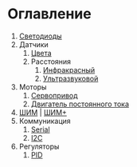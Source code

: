 # Оглавление
1. [Светодиоды](articles/Led/index.md)
2. Датчики
   1. [Цвета](articles/Sensors/Color-sensor/index.md)
   2. Расстояния
      1. [Инфракрасный](articles/Sensors/Distance-sensor/Infared/index.md)
      2. [Ультразвуковой](articles/Sensors/Distance-sensor/Ultra-sonic/index.md)
3. Моторы
   1. [Сервопривод](articles/Motors/Servos/index.md)
   2. [Двигатель постоянного тока](articles/Motors/Direct-current/index.md)
4. [ШИМ](articles/PWM/PWM.md) | [ШИМ+](articles/PWM/PWM-more-details.md)
5. Коммуникация
   1. [Serial](articles/Communication/Serial/index.md)
   2. [I2C](articles/Communication/I2C/index.md)
6. Регуляторы
   1. [PID](articles/Regulator/PID/index.md)